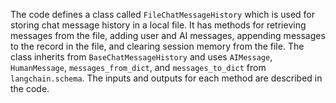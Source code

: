 The code defines a class called `FileChatMessageHistory` which is used for storing chat message history in a local file. It has methods for retrieving messages from the file, adding user and AI messages, appending messages to the record in the file, and clearing session memory from the file. The class inherits from `BaseChatMessageHistory` and uses `AIMessage`, `HumanMessage`, `messages_from_dict`, and `messages_to_dict` from `langchain.schema`. The inputs and outputs for each method are described in the code.

